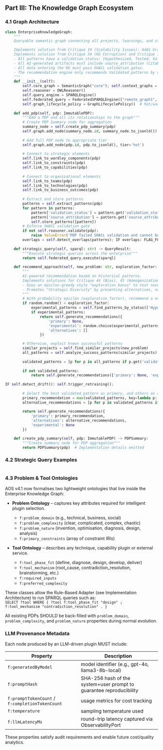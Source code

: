 ## Part III: The Knowledge Graph Ecosystem

### 4.1 Graph Architecture

```python
class EnterpriseKnowledgeGraph:
    """
    Queryable semantic graph connecting all projects, learnings, and strategic assets

    Implements solution from Critique 19 (Scalability Issues): Adds GraphLifecyclePolicy for data tiers and PDP Summary nodes for aggregation.
    Implements solution from Critique 34 (KG Corruption) and Critique 17 (AI Perfection):
    - All patterns have a validation_status: [Hypothesized, Tested, Validated, Deprecated].
    - All AI-generated artifacts must include source_attribution (Citable AI principle).
    - All data entering the KG must pass SHACL validation gates.
    - The recommendation engine only recommends Validated patterns by default.
    """
    def __init__(self):
        self.core_graph = SemanticGraph("core"); self.context_graphs = {};
        self.reasoner = OWLReasoner()
        self.query_engine = SPARQLEngine()
        self.federated_query = FederatedSPARQLEngine(["remote_graph1", "remote_graph2"]);
        self.graph_lifecycle_policy = GraphLifecyclePolicy()  # hot/warm/cold tiers
    
    def add_pdp(self, pdp: ImmutablePDP):
        """Add a PDP and all its relationships to the graph"""
        # Create PDP Summary node for aggregation
        summary_node = self.create_pdp_summary(pdp)
        self.graph.add_node(summary_node.id, summary_node.to_jsonld())
        
        # Add full PDP node to appropriate tier
        self.graph.add_node(pdp.id, pdp.to_jsonld(), tier='hot')
        
        # Connect to strategic elements
        self.link_to_wardley_components(pdp)
        self.link_to_constraints(pdp)
        self.link_to_capabilities(pdp)
        
        # Connect to organizational elements
        self.link_to_teams(pdp)
        self.link_to_technologies(pdp)
        self.link_to_business_outcomes(pdp)
        
        # Extract and store patterns
        patterns = self.extract_patterns(pdp)
        for pattern in patterns:
            pattern['validation_status'] = pattern.get('validation_status', 'Hypothesized')
            pattern['source_attribution'] = pattern.get('source_attribution', 'AI-generated, human-validated')
            self.store_patterns([pattern])
        # Enforce SHACL validation gate
        if not self.reasoner.validate(pdp):
            raise ValueError('PDP failed SHACL validation and cannot be added to the knowledge graph.')
        overlaps = self.detect_overlaps(patterns); IF overlaps: FLAG_FOR_REVIEW(overlaps);
    
    def strategic_query(self, sparql: str) -> QueryResult:
        """Execute strategic queries across the enterprise"""
        return self.federated_query.execute(sparql)
    
    def recommend_approach(self, new_problem: str, exploration_factor: float = 0.2) -> 'Recommendations':
        """
        AI-powered recommendation based on historical patterns.
        Implements solutions for Critique 44 (Bias), 45 (Homogenization), and 6 (Hasty Generalization).
        - Uses an epsilon-greedy style "exploration bonus" to test novel patterns.
        - Promotes "Strategic Diversity" by presenting alternatives, not just the "best" one.
        """
        # With probability epsilon (exploration_factor), recommend a novel/experimental pattern
        if random.random() < exploration_factor:
            experimental_patterns = self.find_patterns_by_status(['Hypothesized', 'Tested'])
            if experimental_patterns:
                return self.generate_recommendations({
                    'primary': None,
                    'experimental': random.choice(experimental_patterns),
                    'alternatives': []
                })

        # Otherwise, exploit known successful patterns
        similar_projects = self.find_similar_projects(new_problem)
        all_patterns = self.analyze_success_patterns(similar_projects)
        
        validated_patterns = [p for p in all_patterns if p.get('validation_status') == 'Validated']
        
        if not validated_patterns:
            return self.generate_recommendations({'primary': None, 'experimental': None, 'alternatives': []})
            
IF self.detect_drift(): self.trigger_retraining();
            
        # Select the best validated pattern as primary, and others as alternatives
        primary_recommendation = max(validated_patterns, key=lambda p: p.get('success_score', 0))
        alternative_recommendations = [p for p in validated_patterns if p != primary_recommendation]
        
        return self.generate_recommendations({
            'primary': primary_recommendation,
            'alternatives': alternative_recommendations,
            'experimental': None
        })

    def create_pdp_summary(self, pdp: ImmutablePDP) -> PDPSummary:
        """Create summary node for PDP aggregation"""
        return PDPSummary(pdp)  # Implementation details omitted
```

### 4.2 Strategic Query Examples

```
```

### 4.3 Problem & Tool Ontologies  <!-- NEW INTEGRATION C-1 -->

AOS v4.1 now formalises two lightweight ontologies that live inside the Enterprise Knowledge Graph:

* **Problem Ontology** – captures key attributes required for intelligent plugin selection.
  - `f:problem_domain` (e.g., technical, business, social)
  - `f:problem_complexity` (clear, complicated, complex, chaotic)
  - `f:problem_nature` (invention, optimisation, diagnosis, design, analysis)
  - `f:primary_constraints` (array of constraint IRIs)

* **Tool Ontology** – describes any technique, capability plugin or external service.
  - `f:tool_phase_fit` (define, diagnose, design, develop, deliver)
  - `f:tool_mechanism` (root_cause, contradiction_resolution, brainstorming, etc.)
  - `f:required_inputs`
  - `f:preferred_complexity`

These classes allow the Rule-Based Adapter (see Implementation Architecture) to run SPARQL queries such as:  
`SELECT ?tool WHERE { ?tool f:tool_phase_fit "design" ; f:tool_mechanism "contradiction_resolution" . }`

All existing PDPs SHOULD be back-filled with `problem_domain`, `problem_complexity`, and `problem_nature` properties during normal evolution.

### LLM Provenance Metadata  <!-- LLM INTEGRATION -->

Each node produced by an LLM-driven plugin MUST include:

| Property | Description |
|----------|-------------|
| `f:generatedByModel` | model identifier (e.g., gpt-4o, llama3-8b-local) |
| `f:promptHash` | SHA-256 hash of the system+user prompt to guarantee reproducibility |
| `f:promptTokenCount` / `f:completionTokenCount` | usage metrics for cost tracking |
| `f:temperature` | sampling temperature used |
| `f:llmLatencyMs` | round-trip latency captured via ObservabilityPort |

These properties satisfy audit requirements and enable future cost/quality analytics.
